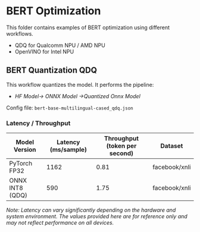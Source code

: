 # BERT Optimization

This folder contains examples of BERT optimization using different workflows.

- QDQ for Qualcomm NPU / AMD NPU
- OpenVINO for Intel NPU

## BERT Quantization QDQ

This workflow quantizes the model. It performs the pipeline:
- *HF Model-> ONNX Model ->Quantized Onnx Model*

Config file: `bert-base-multilingual-cased_qdq.json`

### Latency / Throughput

| Model Version         | Latency (ms/sample)  | Throughput (token per second)| Dataset       |
|-----------------------|----------------------|------------------------------|---------------|
| PyTorch FP32          | 1162                 | 0.81                         | facebook/xnli |
| ONNX INT8 (QDQ)       | 590                  | 1.75                         | facebook/xnli |

*Note: Latency can vary significantly depending on the hardware and system environment. The values provided here are for reference only and may not reflect performance on all devices.*
